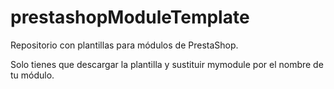 # prestashopModuleTemplate

Repositorio con plantillas para módulos de PrestaShop.

Solo tienes que descargar la plantilla y sustituir mymodule por el nombre de tu módulo.